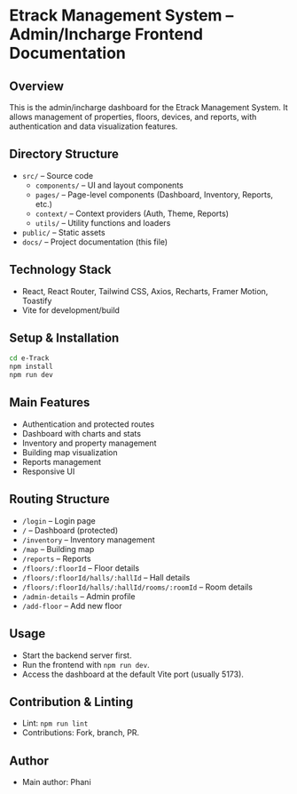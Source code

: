 # Etrack Management System – Admin/Incharge Frontend Documentation

## Overview
This is the admin/incharge dashboard for the Etrack Management System. It allows management of properties, floors, devices, and reports, with authentication and data visualization features.

## Directory Structure
- `src/` – Source code
  - `components/` – UI and layout components
  - `pages/` – Page-level components (Dashboard, Inventory, Reports, etc.)
  - `context/` – Context providers (Auth, Theme, Reports)
  - `utils/` – Utility functions and loaders
- `public/` – Static assets
- `docs/` – Project documentation (this file)

## Technology Stack
- React, React Router, Tailwind CSS, Axios, Recharts, Framer Motion, Toastify
- Vite for development/build

## Setup & Installation
```bash
cd e-Track
npm install
npm run dev
```

## Main Features
- Authentication and protected routes
- Dashboard with charts and stats
- Inventory and property management
- Building map visualization
- Reports management
- Responsive UI

## Routing Structure
- `/login` – Login page
- `/` – Dashboard (protected)
- `/inventory` – Inventory management
- `/map` – Building map
- `/reports` – Reports
- `/floors/:floorId` – Floor details
- `/floors/:floorId/halls/:hallId` – Hall details
- `/floors/:floorId/halls/:hallId/rooms/:roomId` – Room details
- `/admin-details` – Admin profile
- `/add-floor` – Add new floor

## Usage
- Start the backend server first.
- Run the frontend with `npm run dev`.
- Access the dashboard at the default Vite port (usually 5173).

## Contribution & Linting
- Lint: `npm run lint`
- Contributions: Fork, branch, PR.

## Author
- Main author: Phani 